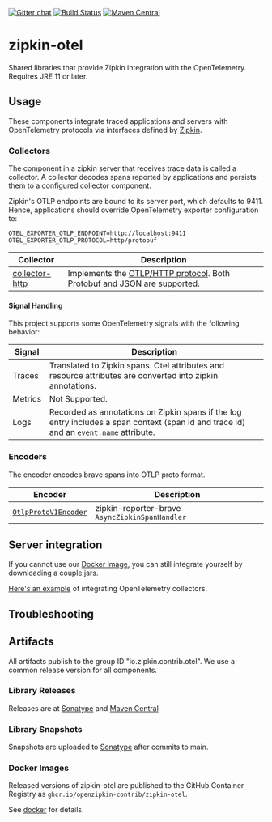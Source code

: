 [![Gitter chat](http://img.shields.io/badge/gitter-join%20chat%20%E2%86%92-brightgreen.svg)](https://gitter.im/openzipkin/zipkin)
[![Build Status](https://github.com/openzipkin-contrib/zipkin-otel/workflows/test/badge.svg)](https://github.com/openzipkin-contrib/zipkin-otel/actions?query=workflow%3Atest)
[![Maven Central](https://img.shields.io/maven-central/v/io.zipkin.contrib.otel/zipkin-module-otel.svg)](https://search.maven.org/search?q=g:io.zipkin.contrib.otel%20AND%20a:zipkin-module-otel)

# zipkin-otel
Shared libraries that provide Zipkin integration with the OpenTelemetry. Requires JRE 11 or later.

## Usage
These components integrate traced applications and servers with OpenTelemetry protocols
via interfaces defined by [Zipkin](https://github.com/openzipkin/zipkin).

### Collectors
The component in a zipkin server that receives trace data is called a
collector. A collector decodes spans reported by applications and
persists them to a configured collector component.

Zipkin's OTLP endpoints are bound to its server port, which defaults to 9411.
Hence, applications should override OpenTelemetry exporter configuration to:
```
OTEL_EXPORTER_OTLP_ENDPOINT=http://localhost:9411
OTEL_EXPORTER_OTLP_PROTOCOL=http/protobuf
```

| Collector                          | Description                                                                                                                    |
|------------------------------------|--------------------------------------------------------------------------------------------------------------------------------|
| [collector-http](./collector-http) | Implements the [OTLP/HTTP protocol](https://opentelemetry.io/docs/specs/otlp/#otlphttp). Both Protobuf and JSON are supported. |

#### Signal Handling

This project supports some OpenTelemetry signals with the following behavior:

| Signal  | Description                                                                                                                            |
|---------|----------------------------------------------------------------------------------------------------------------------------------------|
| Traces  | Translated to Zipkin spans. Otel attributes and resource attributes are converted into zipkin annotations.                             |
| Metrics | Not Supported.                                                                                                                         |
| Logs    | Recorded as annotations on Zipkin spans if the log entry includes a span context (span id and trace id) and an `event.name` attribute. |

### Encoders

The encoder encodes brave spans into OTLP proto format.

| Encoder                                 | Description                                    |
|-----------------------------------------|------------------------------------------------|
| [`OtlpProtoV1Encoder`](./encoder-brave) | zipkin-reporter-brave `AsyncZipkinSpanHandler` |

## Server integration

If you cannot use our [Docker image](./docker/README.md), you can still integrate
yourself by downloading a couple jars.

[Here's an example](module#quick-start) of integrating OpenTelemetry collectors.

## Troubleshooting

## Artifacts
All artifacts publish to the group ID "io.zipkin.contrib.otel". We use a common
release version for all components.

### Library Releases
Releases are at [Sonatype](https://oss.sonatype.org/content/repositories/releases) and  [Maven Central](http://search.maven.org/#search%7Cga%7C1%7Cg%3A%22io.zipkin.contrib.otel%22)

### Library Snapshots
Snapshots are uploaded to [Sonatype](https://oss.sonatype.org/content/repositories/snapshots) after
commits to main.

### Docker Images
Released versions of zipkin-otel are published to the GitHub Container Registry
as `ghcr.io/openzipkin-contrib/zipkin-otel`.

See [docker](./docker) for details.

